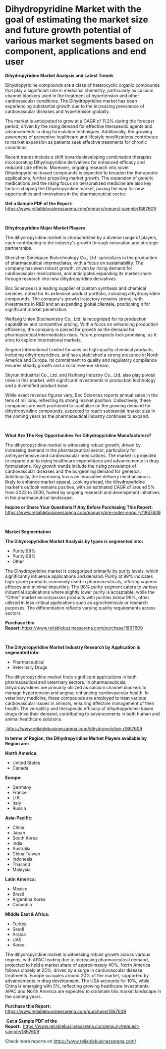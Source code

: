 <p><h1>Dihydropyridine Market with the goal of estimating the market size and future growth potential of various market segments based on component, applications and end user</h1></p><p><strong>Dihydropyridine Market Analysis and Latest Trends</strong></p>
<p><p>Dihydropyridine compounds are a class of heterocyclic organic compounds that play a significant role in medicinal chemistry, particularly as calcium channel blockers used in the treatment of hypertension and other cardiovascular conditions. The Dihydropyridine market has been experiencing substantial growth due to the increasing prevalence of cardiovascular diseases and hypertension globally.</p><p>The market is anticipated to grow at a CAGR of 11.2% during the forecast period, driven by the rising demand for effective therapeutic agents and advancements in drug formulation techniques. Additionally, the growing awareness of preventive healthcare and lifestyle modifications contributes to market expansion as patients seek effective treatments for chronic conditions.</p><p>Recent trends include a shift towards developing combination therapies incorporating Dihydropyridine derivatives for enhanced efficacy and reduced side effects. Moreover, ongoing research into novel Dihydropyridine-based compounds is expected to broaden the therapeutic applications, further propelling market growth. The expansion of generic medications and the rising focus on personalized medicine are also key factors shaping the Dihydropyridine market, paving the way for new opportunities and innovations in the pharmaceutical sector.</p></p>
<p><strong>Get a Sample PDF of the Report:&nbsp;</strong> <a href="https://www.reliablebusinessarena.com/enquiry/request-sample/1867609?utm_campaign=2198&utm_medium=2&utm_source=Github&utm_content=ia&utm_term=01042025&utm_id=dihydropyridine">https://www.reliablebusinessarena.com/enquiry/request-sample/1867609</a></p>
<p>&nbsp;</p>
<p><strong>Dihydropyridine Major Market Players</strong></p>
<p><p>The dihydropyridine market is characterized by a diverse range of players, each contributing to the industry's growth through innovation and strategic partnerships. </p><p>Shenzhen Simeiquan Biotechnology Co., Ltd. specializes in the production of pharmaceutical intermediates, with a focus on sustainability. The company has seen robust growth, driven by rising demand for cardiovascular medications, and anticipates expanding its market share through research into new dihydropyridine derivatives.</p><p>Boc Sciences is a leading supplier of custom synthesis and chemical services, noted for its extensive product portfolio, including dihydropyridine compounds. The company's growth trajectory remains strong, with investments in R&D and an expanding global clientele, positioning it for significant market penetration.</p><p>Weifang Union Biochemistry Co., Ltd. is recognized for its production capabilities and competitive pricing. With a focus on enhancing production efficiency, the company is poised for growth as the demand for pharmaceutical intermediates rises. Future prospects look promising, as it aims to explore international markets.</p><p>Angene International Limited focuses on high-quality chemical products, including dihydropyridines, and has established a strong presence in North America and Europe. Its commitment to quality and regulatory compliance ensures steady growth and a solid revenue stream.</p><p>Skyrun Industrial Co., Ltd. and Haihang Industry Co., Ltd. also play pivotal roles in this market, with significant investments in production technology and a diversified product base.</p><p>While exact revenue figures vary, Boc Sciences reports annual sales in the tens of millions, reflecting its strong market position. Collectively, these companies are well-positioned to capitalize on the growing demand for dihydropyridine compounds, expected to reach substantial market size in the coming years as the pharmaceutical industry continues to expand.</p></p>
<p>&nbsp;</p>
<p><strong>What Are The Key Opportunities For Dihydropyridine Manufacturers?</strong></p>
<p><p>The dihydropyridine market is witnessing robust growth, driven by increasing demand in the pharmaceutical sector, particularly for antihypertensive and cardiovascular medications. The market is projected to expand due to rising healthcare expenditures and advancements in drug formulations. Key growth trends include the rising prevalence of cardiovascular diseases and the burgeoning demand for generics. Additionally, the increasing focus on innovative delivery mechanisms is likely to enhance market appeal. Looking ahead, the dihydropyridine market's outlook remains positive, with an estimated CAGR of around 5% from 2023 to 2030, fueled by ongoing research and development initiatives in the pharmaceutical landscape.</p></p>
<p><strong>Inquire or Share Your Questions If Any Before Purchasing This Report:</strong> <a href="https://www.reliablebusinessarena.com/enquiry/pre-order-enquiry/1867609?utm_campaign=2198&utm_medium=2&utm_source=Github&utm_content=ia&utm_term=01042025&utm_id=dihydropyridine">https://www.reliablebusinessarena.com/enquiry/pre-order-enquiry/1867609</a></p>
<p>&nbsp;</p>
<p><strong>Market Segmentation</strong></p>
<p><strong>The Dihydropyridine Market Analysis by types is segmented into:</strong></p>
<p><ul><li>Purity:99%</li><li>Purity:98%</li><li>Other</li></ul></p>
<p><p>The Dihydropyridine market is categorized primarily by purity levels, which significantly influence applications and demand. Purity at 99% indicates high-grade products commonly used in pharmaceuticals, offering superior efficacy and minimal impurities. The 98% purity segment caters to various industrial applications where slightly lower purity is acceptable, while the "Other" market encompasses products with purities below 98%, often utilized in less critical applications such as agrochemicals or research purposes. The differentiation reflects varying quality requirements across sectors.</p></p>
<p><strong>Purchase this Report:&nbsp;</strong><a href="https://www.reliablebusinessarena.com/purchase/1867609?utm_campaign=2198&utm_medium=2&utm_source=Github&utm_content=ia&utm_term=01042025&utm_id=dihydropyridine">https://www.reliablebusinessarena.com/purchase/1867609</a></p>
<p>&nbsp;</p>
<p><strong>The Dihydropyridine Market Industry Research by Application is segmented into:</strong></p>
<p><ul><li>Pharmaceutical</li><li>Veterinary Drugs</li></ul></p>
<p><p>The dihydropyridine market finds significant applications in both pharmaceutical and veterinary sectors. In pharmaceuticals, dihydropyridines are primarily utilized as calcium channel blockers to manage hypertension and angina, enhancing cardiovascular health. In veterinary medicine, these compounds are employed to treat various cardiovascular issues in animals, ensuring effective management of their health. The versatility and therapeutic efficacy of dihydropyridine-based drugs drive their demand, contributing to advancements in both human and animal healthcare solutions.</p></p>
<p><a href="https://www.reliablebusinessarena.com/dihydropyridine-r1867609?utm_campaign=2198&utm_medium=2&utm_source=Github&utm_content=ia&utm_term=01042025&utm_id=dihydropyridine">&nbsp;https://www.reliablebusinessarena.com/dihydropyridine-r1867609</a></p>
<p><strong>In terms of Region, the Dihydropyridine Market Players available by Region are:</strong></p>
<p>
    <p> <strong> North America: </strong>
        <ul>
            <li>United States</li>
            <li>Canada</li>
        </ul>
        </p> 
    <p> <strong> Europe: </strong>
        <ul>
            <li>Germany</li>
            <li>France</li>
            <li>U.K.</li>
            <li>Italy</li>
            <li>Russia</li>
        </ul>
        </p> 
    <p> <strong> Asia-Pacific: </strong>
        <ul>
            <li>China</li>
            <li>Japan</li>
            <li>South Korea</li>
            <li>India</li>
            <li>Australia</li>
            <li>China Taiwan</li>
            <li>Indonesia</li>
            <li>Thailand</li>
            <li>Malaysia</li>
        </ul>
        </p> 
    <p> <strong> Latin America: </strong>
        <ul>
            <li>Mexico</li>
            <li>Brazil</li>
            <li>Argentina Korea</li>
            <li>Colombia</li>
        </ul>
        </p> 
    <p> <strong> Middle East & Africa: </strong>
        <ul>
            <li>Turkey</li>
            <li>Saudi</li>
            <li>Arabia</li>
            <li>UAE</li>
            <li>Korea</li>
        </ul>
    </p>
    </p>
<p><p>The dihydropyridine market is witnessing robust growth across various regions, with APAC leading due to increasing pharmaceutical demand, projected to hold a market share of approximately 40%. North America follows closely at 25%, driven by a surge in cardiovascular disease treatments. Europe occupies around 20% of the market, supported by advancements in drug development. The USA accounts for 10%, while China is emerging with 5%, reflecting growing healthcare investments. APAC and North America are expected to dominate this market landscape in the coming years.</p></p>
<p><strong>Purchase this Report: </strong><a href="https://www.reliablebusinessarena.com/purchase/1867609?utm_campaign=2198&utm_medium=2&utm_source=Github&utm_content=ia&utm_term=01042025&utm_id=dihydropyridine">https://www.reliablebusinessarena.com/purchase/1867609</a></p>
<p>&nbsp;<strong>Get a Sample PDF of the Report:&nbsp;&nbsp;</strong><a href="https://www.reliablebusinessarena.com/enquiry/request-sample/1867609?utm_campaign=2198&utm_medium=2&utm_source=Github&utm_content=ia&utm_term=01042025&utm_id=dihydropyridine">https://www.reliablebusinessarena.com/enquiry/request-sample/1867609</a></p>
<p><strong></strong></p>
<p>Check more reports on <a href="https://www.reliablebusinessarena.com/?utm_campaign=2198&utm_medium=2&utm_source=Github&utm_content=ia&utm_term=01042025&utm_id=dihydropyridine">https://www.reliablebusinessarena.com/</a></p>